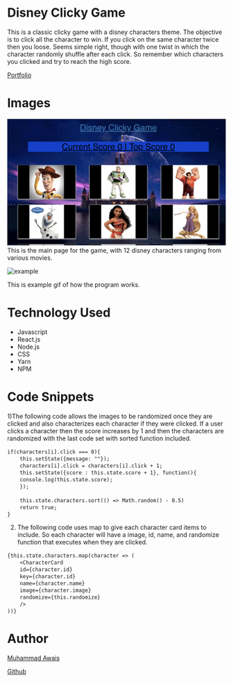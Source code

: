 # Disney Clicky Game

This is a classic clicky game with a disney characters theme. The objective is to click all the character to win. If you click on the same character twice then you loose. Seems simple right, though with one twist in which the character randomly shuffle after each click. So remember which characters you clicked and try to reach the high score. 



[Portfolio](https://mawais54013.github.io/New-Portfolio/)

# Images
![website](Screen1.png)
This is the main page for the game, with 12 disney characters ranging from various movies. 

![example](Screen2.gif)

This is example gif of how the program works.
# Technology Used
- Javascript
- React.js
- Node.js
- CSS
- Yarn
- NPM

# Code Snippets 
1)The following code allows the images to be randomized once they are clicked and also characterizes each character if they were clicked. If a user clicks a character then the score increases by 1 and then the characters are randomized with the last code set with sorted function included. 

```
if(characters[i].click === 0){
    this.setState({message: ""});
    characters[i].click = characters[i].click + 1;
    this.setState({score : this.state.score + 1}, function(){
    console.log(this.state.score);
    });

    this.state.characters.sort(() => Math.random() - 0.5)
    return true; 
} 
```

2) The following code uses map to give each character card items to include. So each character will have a image, id, name, and randomize function that executes when they are clicked. 

```
{this.state.characters.map(character => (
    <CharacterCard
    id={character.id}
    key={character.id}
    name={character.name}
    image={character.image}
    randomize={this.randomize}
    />
))}
```

# Author 
[Muhammad Awais](https://mawais54013.github.io/New-Portfolio/)

[Github](https://github.com/mawais54013)
